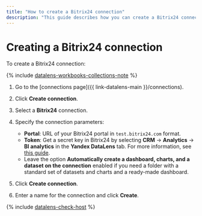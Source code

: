 ```yaml
---
title: "How to create a Bitrix24 connection"
description: "This guide describes how you can create a Bitrix24 connection."
---
```


# Creating a Bitrix24 connection

To create a Bitrix24 connection:


{% include [datalens-workbooks-collections-note](../../../_includes/datalens/operations/datalens-workbooks-collections-note.md) %}



1. Go to the [connections page]({{ link-datalens-main }}/connections).


1. Click **Create connection**.
1. Select a **Bitrix24** connection.
1. Specify the connection parameters:

   * **Portal**: URL of your Bitrix24 portal in `test.bitrix24.com` format.
   * **Token**: Get a secret key in Bitrix24 by selecting **CRM** → **Analytics** → **BI analytics** in the **Yandex DataLens** tab. For more information, see [this guide](https://helpdesk.bitrix24.ru/open/17402692).
   * Leave the option **Automatically create a dashboard, charts, and a dataset on the connection** enabled if you need a folder with a standard set of datasets and charts and a ready-made dashboard.

1. Click **Create connection**.
1. Enter a name for the connection and click **Create**.

{% include [datalens-check-host](../../../_includes/datalens/operations/datalens-check-host.md) %}
